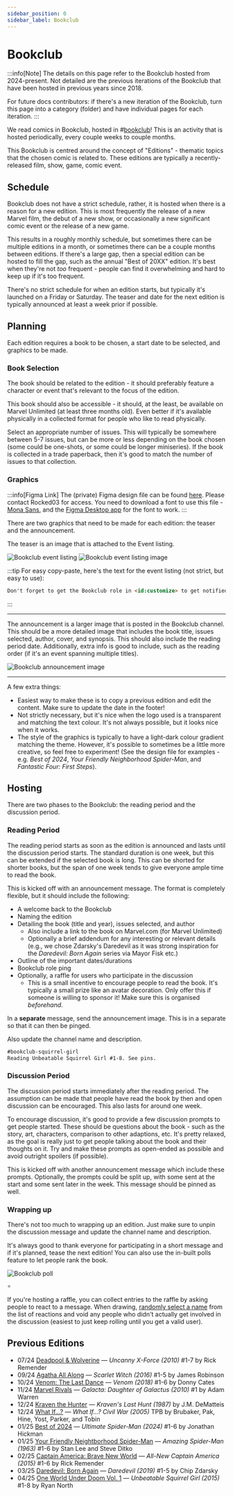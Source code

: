 ```yaml
---
sidebar_position: 0
sidebar_label: Bookclub
---
```


# Bookclub

:::info[Note]
The details on this page refer to the Bookclub hosted from 2024-present. Not detailed are the previous iterations of the Bookclub that have been hosted in previous years since 2018. 

For future docs contributors: if there's a new iteration of the Bookclub, turn this page into a category (folder) and have individual pages for each iteration.
:::

We read comics in Bookclub, hosted in #[bookclub](1110968611767582730)! This is an activity that is hosted periodically, every couple weeks to couple months.

This Bookclub is centred around the concept of "Editions" - thematic topics that the chosen comic is related to. These editions are typically a recently-released film, show, game, comic event.

## Schedule

Bookclub does not have a strict schedule, rather, it is hosted when there is a reason for a new edition. This is most frequently the release of a new Marvel film, the debut of a new show, or occasionally a new significant comic event or the release of a new game. 

This results in a roughly monthly schedule, but sometimes there can be multiple editions in a month, or sometimes there can be a couple months between editions. If there's a large gap, then a special edition can be hosted to fill the gap, such as the annual "Best of 20XX" edition. It's best when they're not *too* frequent - people can find it overwhelming and hard to keep up if it's too frequent.

There's no strict schedule for when an edition starts, but typically it's launched on a Friday or Saturday. The teaser and date for the next edition is typically announced at least a week prior if possible.

## Planning

Each edition requires a book to be chosen, a start date to be selected, and graphics to be made.

### Book Selection

The book should be related to the edition - it should preferably feature a character or event that's relevant to the focus of the edition.

This book should also be accessible - it should, at the least, be available on Marvel Unlimited (at least three months old). Even better if it's available physically in a collected format for people who like to read physically.   

Select an appropriate number of issues. This will typically be somewhere between 5-7 issues, but can be more or less depending on the book chosen (some could be one-shots, or some could be longer miniseries). If the book is collected in a trade paperback, then it's good to match the number of issues to that collection.

### Graphics

:::info[Figma Link]
The (private) Figma design file can be found [here](https://www.figma.com/design/OCnVWcbeylHqSI4FVUxgxn/Bookclub). Please contact Rocked03 for access. You need to download a font to use this file - [Mona Sans](https://github.com/mona-sans), and the [Figma Desktop app](https://www.figma.com/downloads/) for the font to work.
:::

There are two graphics that need to be made for each edition: the teaser and the announcement.

The teaser is an image that is attached to the Event listing. 

![Bookclub event listing](<../../../static/img/bookclub/event listing.png>)
![Bookclub event listing image](<../../../static/img/bookclub/2025-04 One World Under Doom Vol 1 Banner.png>)

:::tip
For easy copy-paste, here's the text for the event listing (not strict, but easy to use):
```markdown title="Copy-paste me!"
Don't forget to get the Bookclub role in <id:customize> to get notified of any updates!
```
:::

---

The announcement is a larger image that is posted in the Bookclub channel. This should be a more detailed image that includes the book title, issues selected, author, cover, and synopsis. This should also include the reading period date. Additionally, extra info is good to include, such as the reading order (if it's an event spanning multiple titles).

![Bookclub announcement image](<../../../static/img/bookclub/2025-04 One World Under Doom Vol 1.png>)

---

A few extra things:
- Easiest way to make these is to copy a previous edition and edit the content. Make sure to update the date in the footer!
- Not strictly necessary, but it's nice when the logo used is a transparent and matching the text colour. It's not always possible, but it looks nice when it works.
- The style of the graphics is typically to have a light-dark colour gradient matching the theme. However, it's possible to sometimes be a little more creative, so feel free to experiment! (See the design file for examples - e.g. *Best of 2024*, *Your Friendly Neighborhood Spider-Man*, and *Fantastic Four: First Steps*).

## Hosting

There are two phases to the Bookclub: the reading period and the discussion period.

### Reading Period

The reading period starts as soon as the edition is announced and lasts until the discussion period starts. The standard duration is one week, but this can be extended if the selected book is long. This can be shorted for shorter books, but the span of one week tends to give everyone ample time to read the book.

This is kicked off with an announcement message. The format is completely flexible, but it should include the following:
- A welcome back to the Bookclub
- Naming the edition
- Detailing the book (title and year), issues selected, and author
  - Also include a link to the book on Marvel.com (for Marvel Unlimited)
  - Optionally a brief addendum for any interesting or relevant details (e.g., we chose Zdarsky's Daredevil as it was strong inspiration for the *Daredevil: Born Again* series via Mayor Fisk etc.)
- Outline of the important dates/durations
- Bookclub role ping
- Optionally, a raffle for users who participate in the discussion
  - This is a small incentive to encourage people to read the book. It's typically a small prize like an avatar decoration. Only offer this if someone is willing to sponsor it! Make sure this is organised *beforehand*.

In a __separate__ message, send the announcement image. This is in a separate so that it can then be pinged.

Also update the channel name and description.

```markdown title="Example"
#bookclub-squirrel-girl
Reading Unbeatable Squirrel Girl #1-8. See pins.
```

### Discussion Period

The discussion period starts immediately after the reading period. The assumption can be made that people have read the book by then and open discussion can be encouraged. This also lasts for around one week. 

To encourage discussion, it's good to provide a few discussion prompts to get people started. These should be questions about the book - such as the story, art, characters, comparison to other adaptions, etc. It's pretty relaxed, as the goal is really just to get people talking about the book and their thoughts on it. Try and make these prompts as open-ended as possible and avoid outright spoilers (if possible).

This is kicked off with another announcement message which include these prompts. Optionally, the prompts could be split up, with some sent at the start and some sent later in the week. This message should be pinned as well.

### Wrapping up

There's not too much to wrapping up an edition. Just make sure to unpin the discussion message and update the channel name and description.

It's always good to thank everyone for participating in a short message and if it's planned, tease the next edition! You can also use the in-built polls feature to let people rank the book.

![Bookclub poll](<../../../static/img/bookclub/poll.png>)

```markdown title="Copy-paste me!"
⭐
```

If you're hosting a raffle, you can collect entries to the raffle by asking people to react to a message. When drawing, [randomly select a name](https://wheelofnames.com/) from the list of reactions and void any people who didn't actually get involved in the discussion (easiest to just keep rolling until you get a valid user).

## Previous Editions
- 07/24 [Deadpool & Wolverine](https://discord.com/channels/281648235557421056/1110968611767582730/1264873689749655592) — *Uncanny X-Force (2010)* #1-7 by Rick Remender
- 09/24 [Agatha All Along](https://discord.com/channels/281648235557421056/1110968611767582730/1286560138907357185) — *Scarlet Witch (2016)* #1-5 by James Robinson
- 10/24 [Venom: The Last Dance](https://discord.com/channels/281648235557421056/1110968611767582730/1299544836243853392) — *Venom (2018)* #1-6 by Donny Cates
- 11/24 [Marvel Rivals](https://discord.com/channels/281648235557421056/1110968611767582730/1307150975915786281) — *Galacta: Daughter of Galactus (2010)* #1 by Adam Warren
- 12/24 [Kraven the Hunter](https://discord.com/channels/281648235557421056/1110968611767582730/1311857059196571719) — *Kraven's Last Hunt (1987)* by J.M. DeMatteis
- 12/24 [What If...?](https://discord.com/channels/281648235557421056/1110968611767582730/1316938746670616690) — *What If...? Civil War (2005)* TPB by Brubaker, Pak, Hine, Yost, Parker, and Tobin
- 01/25 [Best of 2024](https://discord.com/channels/281648235557421056/1110968611767582730/1327129806839484486) — *Ultimate Spider-Man (2024)* #1-6 by Jonathan Hickman
- 01/25 [Your Friendly Neightborhood Spider-Man](https://discord.com/channels/281648235557421056/1110968611767582730/1335040138924916777) — *Amazing Spider-Man (1963)* #1-6 by Stan Lee and Steve Ditko
- 02/25 [Captain America: Brave New World](https://discord.com/channels/281648235557421056/1110968611767582730/1340198486620246110) — *All-New Captain America (2015)* #1-6 by Rick Remender
- 03/25 [Daredevil: Born Again](https://discord.com/channels/281648235557421056/1110968611767582730/1347679535478472787) — *Daredevil (2019)* #1-5 by Chip Zdarsky
- 04/25 [One World Under Doom Vol. 1](https://discord.com/channels/281648235557421056/1110968611767582730/1357907342712242441) — *Unbeatable Squirrel Girl (2015)* #1-8 by Ryan North
